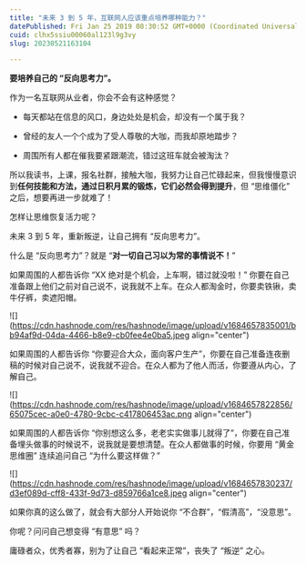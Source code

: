 ```yaml
---
title: "未来 3 到 5 年，互联网人应该重点培养哪种能力？"
datePublished: Fri Jan 25 2019 08:30:52 GMT+0000 (Coordinated Universal Time)
cuid: clhx5ssiu00060al123l9g3vy
slug: 20230521163104

---
```


**要培养自己的 “反向思考力”。**

作为一名互联网从业者，你会不会有这种感觉？

* 每天都站在信息的风口，身边处处是机会，却没有一个属于我？
    
* 曾经的友人一个个成为了受人尊敬的大咖，而我却原地踏步？
    
* 周围所有人都在催我要紧跟潮流，错过这班车就会被淘汰？
    

所以我读书，上课，报名社群，接触大咖，我努力让自己忙碌起来，但我慢慢意识到**任何技能和方法，通过日积月累的锻炼，它们必然会得到提升**，但 “思维僵化” 之后，想要再进一步就难了！

怎样让思维恢复活力呢？

未来 3 到 5 年，重新叛逆，让自己拥有 “反向思考力”。

什么是 “反向思考力”？就是 “**对一切自己习以为常的事情说不！**”

如果周围的人都告诉你 “XX 绝对是个机会，上车啊，错过就没啦！” 你要在自己准备跟上他们之前对自己说不，说我就不上车。在众人都淘金时，你要卖铁锹，卖牛仔裤，卖遮阳帽。

![](https://cdn.hashnode.com/res/hashnode/image/upload/v1684657835001/bb94af9d-04da-4466-b8e9-cb0fee4e0ba5.jpeg align="center")

如果周围的人都告诉你 “你要迎合大众，面向客户生产”，你要在自己准备连夜删稿的时候对自己说不，说我就不迎合。在众人都为了他人而活，你要遵从内心，了解自己。

![](https://cdn.hashnode.com/res/hashnode/image/upload/v1684657822856/65075cec-a0e0-4780-9cbc-c417806453ac.png align="center")

如果周围的人都告诉你 “你别想这么多，老老实实做事儿就得了”，你要在自己准备埋头做事的时候说不，说我就是要想清楚。在众人都做事的时候，你要用 “黄金思维圈” 连续追问自己 “为什么要这样做？”

![](https://cdn.hashnode.com/res/hashnode/image/upload/v1684657830237/d3ef089d-cff8-433f-9d73-d859766a1ce8.jpeg align="center")

如果你真的这么做了，就会有大部分人开始说你 “不合群”，“假清高”，“没意思”。

你呢？问问自己想变得 “有意思” 吗？

庸碌者众，优秀者寡，别为了让自己 “看起来正常”，丧失了 “叛逆” 之心。